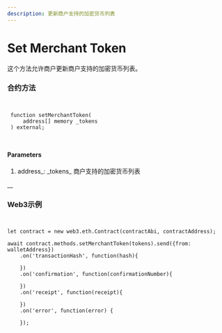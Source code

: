 ```yaml
---
description: 更新商户支持的加密货币列表
---
```


# Set Merchant Token

这个方法允许商户更新商户支持的加密货币列表。

### 合约方法

```
 
 
 function setMerchantToken(
     address[] memory _tokens
 ) external;
 
 
```



#### Parameters

1. address_:    \_tokens_ 商户支持的加密货币列表

__

### Web3示例



```


let contract = new web3.eth.Contract(contractAbi, contractAddress);

await contract.methods.setMerchantToken(tokens).send({from: walletAddress})
    .on('transactionHash', function(hash){
                
    })
    .on('confirmation', function(confirmationNumber){
        
    })
    .on('receipt', function(receipt){
       
    })
    .on('error', function(error) {
       
    });
```
